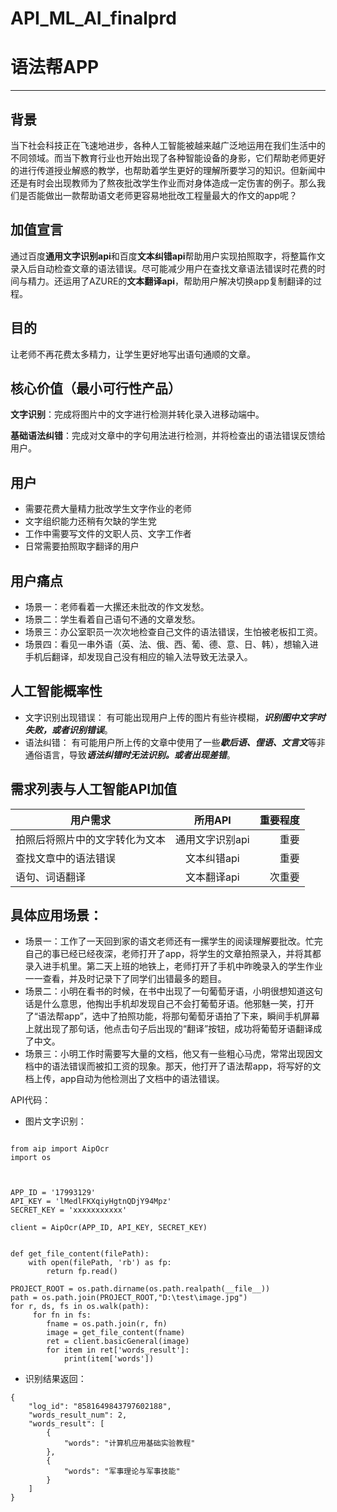 # API_ML_AI_finalprd
# 语法帮APP
---

## 背景
当下社会科技正在飞速地进步，各种人工智能被越来越广泛地运用在我们生活中的不同领域。而当下教育行业也开始出现了各种智能设备的身影，它们帮助老师更好的进行传道授业解惑的教学，也帮助着学生更好的理解所要学习的知识。但新闻中还是有时会出现教师为了熬夜批改学生作业而对身体造成一定伤害的例子。那么我们是否能做出一款帮助语文老师更容易地批改工程量最大的作文的app呢？
## 加值宣言
通过百度**通用文字识别api**和百度**文本纠错api**帮助用户实现拍照取字，将整篇作文录入后自动检查文章的语法错误。尽可能减少用户在查找文章语法错误时花费的时间与精力。还运用了AZURE的**文本翻译api**，帮助用户解决切换app复制翻译的过程。
## 目的
让老师不再花费太多精力，让学生更好地写出语句通顺的文章。
## 核心价值（最小可行性产品）

**文字识别**：完成将图片中的文字进行检测并转化录入进移动端中。

**基础语法纠错**：完成对文章中的字句用法进行检测，并将检查出的语法错误反馈给用户。
## 用户
- 需要花费大量精力批改学生文字作业的老师
- 文字组织能力还稍有欠缺的学生党
- 工作中需要写文件的文职人员、文字工作者
- 日常需要拍照取字翻译的用户
## 用户痛点
- 场景一：老师看着一大摞还未批改的作文发愁。
- 场景二：学生看着自己语句不通的文章发愁。
- 场景三：办公室职员一次次地检查自己文件的语法错误，生怕被老板扣工资。
- 场景四：看见一串外语（英、法、俄、西、葡、德、意、日、韩），想输入进手机后翻译，却发现自己没有相应的输入法导致无法录入。
## 人工智能概率性
- 文字识别出现错误：
有可能出现用户上传的图片有些许模糊，***识别图中文字时失败，或者识别错误***。
- 语法纠错：
有可能用户所上传的文章中使用了一些***歇后语、俚语、文言文***等非通俗语言，导致***语法纠错时无法识别。或者出现差错***。
## 需求列表与人工智能API加值
用户需求|所用API|重要程度
---|:--:|---:
拍照后将照片中的文字转化为文本|通用文字识别api|重要
查找文章中的语法错误|文本纠错api|重要
语句、词语翻译|文本翻译api|次重要

## 具体应用场景：
- 场景一：工作了一天回到家的语文老师还有一摞学生的阅读理解要批改。忙完自己的事已经已经夜深，老师打开了app，将学生的文章拍照录入，并将其都录入进手机里。第二天上班的地铁上，老师打开了手机中昨晚录入的学生作业一一查看，并及时记录下了同学们出错最多的题目。
- 场景二：小明在看书的时候，在书中出现了一句葡萄牙语，小明很想知道这句话是什么意思，他掏出手机却发现自己不会打葡萄牙语。他邪魅一笑，打开了“语法帮app”，选中了拍照功能，将那句葡萄牙语拍了下来，瞬间手机屏幕上就出现了那句话，他点击句子后出现的“翻译”按钮，成功将葡萄牙语翻译成了中文。
- 场景三：小明工作时需要写大量的文档，他又有一些粗心马虎，常常出现因文档中的语法错误而被扣工资的现象。那天，他打开了语法帮app，将写好的文档上传，app自动为他检测出了文档中的语法错误。

API代码：
- 图片文字识别：

```

from aip import AipOcr
import os



APP_ID = '17993129'
API_KEY = 'lMedlFKXqiyHgtnQDjY94Mpz'
SECRET_KEY = 'xxxxxxxxxxx'

client = AipOcr(APP_ID, API_KEY, SECRET_KEY)


def get_file_content(filePath):
    with open(filePath, 'rb') as fp:
        return fp.read()

PROJECT_ROOT = os.path.dirname(os.path.realpath(__file__))
path = os.path.join(PROJECT_ROOT,"‪D:\test\image.jpg")
for r, ds, fs in os.walk(path):
     for fn in fs:
        fname = os.path.join(r, fn)
        image = get_file_content(fname)
        ret = client.basicGeneral(image)
        for item in ret['words_result']:
            print(item['words'])
```
- 识别结果返回：
```
{
	"log_id": "8581649843797602188",
	"words_result_num": 2,
	"words_result": [
		{
			"words": "计算机应用基础实验教程"
		},
		{
			"words": "军事理论与军事技能"
		}
	]
}
```
